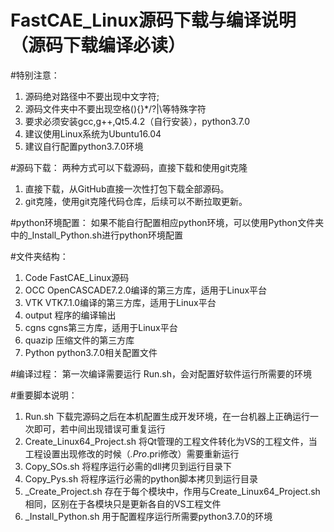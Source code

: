 # FastCAE_Linux源码下载与编译说明（源码下载编译必读）

#特别注意：
1. 源码绝对路径中不要出现中文字符;
2. 源码文件夹中不要出现空格(){}*/?|\等特殊字符
3. 要求必须安装gcc,g++,Qt5.4.2（自行安装），python3.7.0
4. 建议使用Linux系统为Ubuntu16.04
5. 建议自行配置python3.7.0环境

#源码下载：
两种方式可以下载源码，直接下载和使用git克隆
1. 直接下载，从GitHub直接一次性打包下载全部源码。
2. git克隆，使用git克隆代码仓库，后续可以不断拉取更新。

#python环境配置：
如果不能自行配置相应python环境，可以使用Python文件夹中的_Install_Python.sh进行python环境配置

#文件夹结构：
1. Code    FastCAE_Linux源码
2. OCC     OpenCASCADE7.2.0编译的第三方库，适用于Linux平台
3. VTK     VTK7.1.0编译的第三方库，适用于Linux平台
4. output  程序的编译输出
5. cgns     cgns第三方库，适用于Linux平台
6. quazip   压缩文件的第三方库
7. Python   python3.7.0相关配置文件

#编译过程：
第一次编译需要运行 Run.sh，会对配置好软件运行所需要的环境

#重要脚本说明：
1. Run.sh                     下载完源码之后在本机配置生成开发环境，在一台机器上正确运行一次即可，若中间出现错误可重复运行
2. Create_Linux64_Project.sh  将Qt管理的工程文件转化为VS的工程文件，当工程设置出现修改的时候（*.Pro*.pri修改）需要重新运行
3. Copy_SOs.sh                将程序运行必需的dll拷贝到运行目录下
4. Copy_Pys.sh                将程序运行必需的python脚本拷贝到运行目录
5. _Create_Project.sh         存在于每个模块中，作用与Create_Linux64_Project.sh相同，区别在于各模块只是更新各自的VS工程文件
6. _Install_Python.sh          用于配置程序运行所需要python3.7.0的环境
